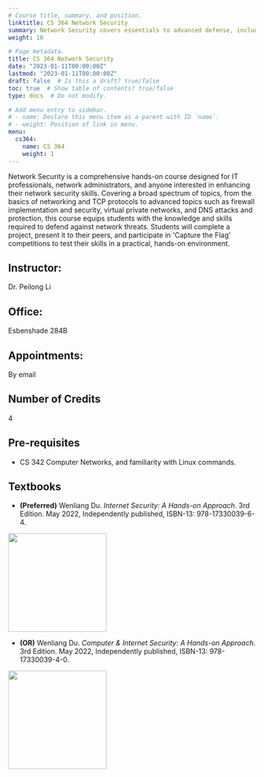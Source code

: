 ```yaml
---
# Course title, summary, and position.
linktitle: CS 364 Network Security
summary: Network Security covers essentials to advanced defense, including practical projects and 'Capture the Flag' competitions for IT professionals.
weight: 10

# Page metadata.
title: CS 364 Network Security
date: "2023-01-11T00:00:00Z"
lastmod: "2023-01-11T00:00:00Z"
draft: false  # Is this a draft? true/false
toc: true  # Show table of contents? true/false
type: docs  # Do not modify.

# Add menu entry to sidebar.
# - name: Declare this menu item as a parent with ID `name`.
# - weight: Position of link in menu.
menu:
  cs364:
    name: CS 364
    weight: 1
---
```



Network Security is a comprehensive hands-on course designed for IT professionals, network administrators, and anyone interested in enhancing their network security skills. Covering a broad spectrum of topics, from the basics of networking and TCP protocols to advanced topics such as firewall implementation and security, virtual private networks, and DNS attacks and protection, this course equips students with the knowledge and skills required to defend against network threats. Students will complete a project, present it to their peers, and participate in 'Capture the Flag' competitions to test their skills in a practical, hands-on environment.

## Instructor:

Dr. Peilong Li

## Office:

Esbenshade 284B

## Appointments:

By email

## Number of Credits

4

## Pre-requisites

* CS 342 Computer Networks, and familiarity with Linux commands.

## Textbooks

* **(Preferred)** Wenliang Du.
*Internet Security: A Hands-on Approach*.
3rd Edition. May 2022, Independently published,
ISBN-13: 978-17330039-6-4.
<img src="https://www.handsonsecurity.net/assets/images/edition3/cover-is.jpg" width="200">

* **(OR)** Wenliang Du.
*Computer & Internet Security: A Hands-on Approach*.
3rd Edition. May 2022, Independently published,
ISBN-13: 978-17330039-4-0.
<img src="https://m.media-amazon.com/images/I/41N3wJ5qP+L.jpg" width="200">


